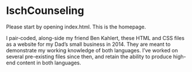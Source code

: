 # IschCounseling

Please start by opening index.html. This is the homepage.

I pair-coded, along-side my friend Ben Kahlert, these HTML 
and CSS files as a website for my Dad’s small business in 2014. 
They are meant to demonstrate my working knowledge of both 
languages. I’ve worked on several pre-existing files since then, 
and retain the ability to produce high-end content in both languages.
